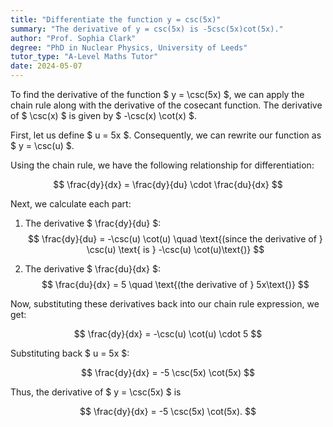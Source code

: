 ```yaml
---
title: "Differentiate the function y = csc(5x)"
summary: "The derivative of y = csc(5x) is -5csc(5x)cot(5x)."
author: "Prof. Sophia Clark"
degree: "PhD in Nuclear Physics, University of Leeds"
tutor_type: "A-Level Maths Tutor"
date: 2024-05-07
---
```


To find the derivative of the function $ y = \csc(5x) $, we can apply the chain rule along with the derivative of the cosecant function. The derivative of $ \csc(x) $ is given by $ -\csc(x) \cot(x) $.

First, let us define $ u = 5x $. Consequently, we can rewrite our function as $ y = \csc(u) $.

Using the chain rule, we have the following relationship for differentiation:

$$
\frac{dy}{dx} = \frac{dy}{du} \cdot \frac{du}{dx}
$$

Next, we calculate each part:

1. The derivative $ \frac{dy}{du} $:
   $$
   \frac{dy}{du} = -\csc(u) \cot(u) \quad \text{(since the derivative of } \csc(u) \text{ is } -\csc(u) \cot(u)\text{)}
   $$

2. The derivative $ \frac{du}{dx} $:
   $$
   \frac{du}{dx} = 5 \quad \text{(the derivative of } 5x\text{)}
   $$

Now, substituting these derivatives back into our chain rule expression, we get:

$$
\frac{dy}{dx} = -\csc(u) \cot(u) \cdot 5
$$

Substituting back $ u = 5x $:

$$
\frac{dy}{dx} = -5 \csc(5x) \cot(5x)
$$

Thus, the derivative of $ y = \csc(5x) $ is 

$$
\frac{dy}{dx} = -5 \csc(5x) \cot(5x).
$$
    